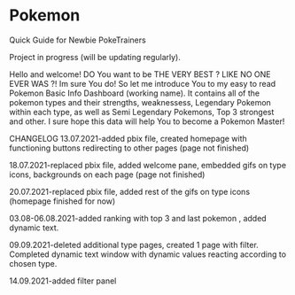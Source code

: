 # Pokemon
Quick Guide for Newbie PokeTrainers

Project in progress (will be updating regularly).

Hello and welcome!
DO You want to be THE VERY BEST ? LIKE NO ONE EVER WAS ?!
Im sure You do!
So let me introduce You to my easy to read Pokemon Basic Info Dashboard (working name).
It contains all of the pokemon types and their strengths, weaknessess, Legendary Pokemon within each type, as well as Semi Legendary Pokemons, Top 3 strongest and other.
I sure hope this data will help You to become a Pokemon Master!

CHANGELOG
13.07.2021-added pbix file, created homepage with functioning buttons redirecting to other pages (page not finished)

18.07.2021-replaced pbix file, added welcome pane, embedded gifs on type icons, backgrounds on each page (page not finished)

20.07.2021-replaced pbix file, added rest of the gifs on type icons (homepage finished for now)

03.08-06.08.2021-added ranking with top 3 and last pokemon , added dynamic text.

09.09.2021-deleted additional type pages, created 1 page with filter. Completed dynamic text window with dynamic values reacting according to chosen type.

14.09.2021-added filter panel
